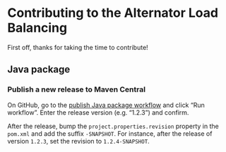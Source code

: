 # Contributing to the Alternator Load Balancing

First off, thanks for taking the time to contribute!

## Java package

### Publish a new release to Maven Central

On GitHub, go to the [publish Java package workflow](https://github.com/scylladb/alternator-load-balancing/actions/workflows/publish-java-package.yml) and click “Run workflow”. Enter the release version (e.g. “1.2.3”) and confirm.

After the release, bump the `project.properties.revision` property in the `pom.xml` and add the suffix `-SNAPSHOT`. For instance, after the release of version `1.2.3`, set the revision to `1.2.4-SNAPSHOT`. 
